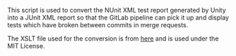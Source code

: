 This script is used to convert the NUnit XML test report generated by Unity into
a JUnit XML report so that the GitLab pipeline can pick it up and display tests which have broken between commits in merge requests.

The XSLT file used for the conversion is from [here](https://github.com/jenkinsci/nunit-plugin/blob/master/src/main/resources/hudson/plugins/nunit/nunit-to-junit.xsl) and is used under the MIT License. 
